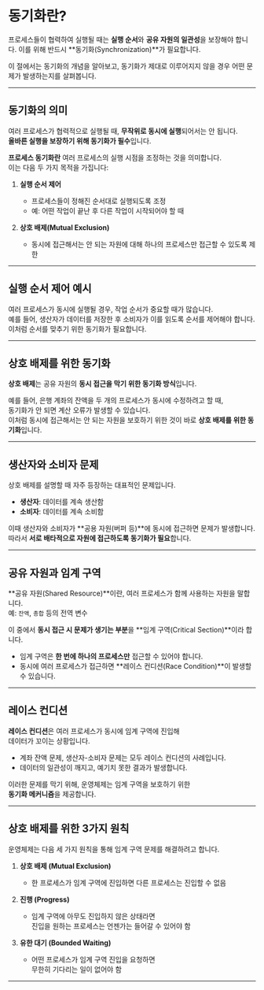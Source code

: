# 동기화란?

프로세스들이 협력하여 실행될 때는 **실행 순서**와 **공유 자원의 일관성**을 보장해야 합니다. 이를 위해 반드시 **동기화(Synchronization)**가 필요합니다.

이 절에서는 동기화의 개념을 알아보고, 동기화가 제대로 이루어지지 않을 경우 어떤 문제가 발생하는지를 살펴봅니다.

---

## 동기화의 의미

여러 프로세스가 협력적으로 실행될 때, **무작위로 동시에 실행**되어서는 안 됩니다.  
**올바른 실행을 보장하기 위해 동기화가 필수**입니다.

**프로세스 동기화란** 여러 프로세스의 실행 시점을 조정하는 것을 의미합니다.  
이는 다음 두 가지 목적을 가집니다:

1. **실행 순서 제어**  
   - 프로세스들이 정해진 순서대로 실행되도록 조정
   - 예: 어떤 작업이 끝난 후 다른 작업이 시작되어야 할 때

2. **상호 배제(Mutual Exclusion)**  
   - 동시에 접근해서는 안 되는 자원에 대해 하나의 프로세스만 접근할 수 있도록 제한

---

## 실행 순서 제어 예시

여러 프로세스가 동시에 실행될 경우, 작업 순서가 중요할 때가 많습니다.  
예를 들어, 생산자가 데이터를 저장한 후 소비자가 이를 읽도록 순서를 제어해야 합니다.  
이처럼 순서를 맞추기 위한 동기화가 필요합니다.

---

## 상호 배제를 위한 동기화

**상호 배제**는 공유 자원의 **동시 접근을 막기 위한 동기화 방식**입니다.

예를 들어, 은행 계좌의 잔액을 두 개의 프로세스가 동시에 수정하려고 할 때,  
동기화가 안 되면 계산 오류가 발생할 수 있습니다.  
이처럼 동시에 접근해서는 안 되는 자원을 보호하기 위한 것이 바로 **상호 배제를 위한 동기화**입니다.

---

## 생산자와 소비자 문제

상호 배제를 설명할 때 자주 등장하는 대표적인 문제입니다.

- **생산자**: 데이터를 계속 생산함
- **소비자**: 데이터를 계속 소비함

이때 생산자와 소비자가 **공용 자원(버퍼 등)**에 동시에 접근하면 문제가 발생합니다.  
따라서 **서로 배타적으로 자원에 접근하도록 동기화가 필요**합니다.

---

## 공유 자원과 임계 구역

**공유 자원(Shared Resource)**이란, 여러 프로세스가 함께 사용하는 자원을 말합니다.  
예: `잔액`, `총합` 등의 전역 변수

이 중에서 **동시 접근 시 문제가 생기는 부분**을 **임계 구역(Critical Section)**이라 합니다.

- 임계 구역은 **한 번에 하나의 프로세스만** 접근할 수 있어야 합니다.
- 동시에 여러 프로세스가 접근하면 **레이스 컨디션(Race Condition)**이 발생할 수 있습니다.

---

## 레이스 컨디션

**레이스 컨디션**은 여러 프로세스가 동시에 임계 구역에 진입해  
데이터가 꼬이는 상황입니다.

- 계좌 잔액 문제, 생산자-소비자 문제는 모두 레이스 컨디션의 사례입니다.
- 데이터의 일관성이 깨지고, 예기치 못한 결과가 발생합니다.

이러한 문제를 막기 위해, 운영체제는 임계 구역을 보호하기 위한  
**동기화 메커니즘**을 제공합니다.

---

## 상호 배제를 위한 3가지 원칙

운영체제는 다음 세 가지 원칙을 통해 임계 구역 문제를 해결하려고 합니다.

1. **상호 배제 (Mutual Exclusion)**  
   - 한 프로세스가 임계 구역에 진입하면 다른 프로세스는 진입할 수 없음

2. **진행 (Progress)**  
   - 임계 구역에 아무도 진입하지 않은 상태라면  
     진입을 원하는 프로세스는 언젠가는 들어갈 수 있어야 함

3. **유한 대기 (Bounded Waiting)**  
   - 어떤 프로세스가 임계 구역 진입을 요청하면  
     무한히 기다리는 일이 없어야 함

---
